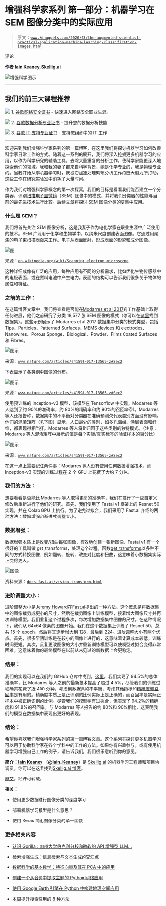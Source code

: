 # 增强科学家系列 第一部分：机器学习在 SEM 图像分类中的实际应用

> 原文：[`www.kdnuggets.com/2020/03/the-augmented-scientist-practical-application-machine-learning-classification-images.html`](https://www.kdnuggets.com/2020/03/the-augmented-scientist-practical-application-machine-learning-classification-images.html)

评论

**作者 [Iain Keaney](https://www.linkedin.com/in/iain-keaney-9a668b47), [Skellig.ai](https://www.skellig.ai/)**

![增强科学图示](img/475e10bf83a0678190e37f8e537318e8.png)

* * *

## 我们的前三大课程推荐

![](img/0244c01ba9267c002ef39d4907e0b8fb.png) 1\. [谷歌网络安全证书](https://www.kdnuggets.com/google-cybersecurity) - 快速进入网络安全职业生涯。

![](img/e225c49c3c91745821c8c0368bf04711.png) 2\. [谷歌数据分析专业证书](https://www.kdnuggets.com/google-data-analytics) - 提升您的数据分析技能

![](img/0244c01ba9267c002ef39d4907e0b8fb.png) 3\. [谷歌 IT 支持专业证书](https://www.kdnuggets.com/google-itsupport) - 支持您组织中的 IT 工作

* * *

欢迎来到我们增强科学家系列的第一篇博客，在这里我们将探讨机器学习如何改善科学家日常工作的方式。随着这一系列的展开，我们将深入挖掘更多机器学习的应用，以作为科学研究的辅助工具，去除大量重复的分析工作，使科学家能更深入地探索他们的领域。我和我的妻子都来自科学背景，她是化学专业的，我是物理专业的。当我开始从事机器学习时，我被它加速处理繁琐分析工作的巨大潜力所打动，这些工作在研究实验室中消耗了大量时间。

作为我们对增强科学家概念的第一次探索，我们的目标是看看我们能否建立一个分类器，识别[扫描电子显微镜](https://en.wikipedia.org/wiki/Scanning_electron_microscope)（SEM）图像中的模式，并将我们分类器的性能与当前的最先进技术进行比较。后续文章将探讨 SEM 图像分类的更集中应用。

### 什么是 SEM？

我们将首先关注 SEM 图像分析，这是我妻子作为电化学家在职业生涯中广泛使用的技术。SEM 广泛用于化学和生物学中，以纳米尺度创建表面图像。它通过用聚焦的电子束扫描表面来工作。电子从表面反射，形成表面的形貌和成分图像。

![图](img/e60e3debf9b711715a308547a15e58aa.png)

来源：[`en.wikipedia.org/wiki/Scanning_electron_microscope`](https://en.wikipedia.org/wiki/Scanning_electron_microscope)

这种详细成像有广泛的应用，每种应用有不同的分析需求，比如优化生物传感器中的电极表面，或在燃料电池中产生电力。表面的结构可以告诉我们很多关于物体的属性和特征。

### 之前的工作：

在这篇博客文章中，我们将查看是否能在[Modarres et al 2017](https://www.nature.com/articles/s41598-017-13565-z#Sec2)的工作基础上取得任何进展，他们之前研究了分类 18,577 张 SEM 图像的模式（你可以在[这里](https://b2share.eudat.eu/records/19cc2afd23e34b92b36a1dfd0113a89f)找到数据集）。这些示例展示了 Modarres et al 2017 数据集中分类的模式类型，包括 Tips、Particles、Patterned Surfaces、MEMS devices 和 electrodes、Nanowires、Porous Sponge、Biological、Powder、Films Coated Surfaces 和 Fibres。

![图示](img/285f799e82ab7ee3482f1e3cfab59984.png)

来源：[`www.nature.com/articles/s41598-017-13565-z#Sec2`](https://www.nature.com/articles/s41598-017-13565-z#Sec2)

下表显示了各类别中图像的分布。

![图示](img/fba5b29ddf02cdb4cd1a3450f3698937.png)

来源：[`www.nature.com/articles/s41598-017-13565-z#Sec2`](https://www.nature.com/articles/s41598-017-13565-z#Sec2)

使用预训练的 Inception-v3 模型，该模型在 Tensorflow 中实现，Modarres 等人达到了约 90%的准确率，约 80%的精确率和约 90%的召回率@1。Modarres 等人还报告称，数据集中的不平衡对分类器在准确预测欠代表类别方面没有影响。他们的混淆矩阵（见下图）显示，人口最少的类别，如多孔海绵、涂层表面和纤维，都表现得相当好。Modarres 等人将此归因于这些类别的独特模式。（注意：Modarres 等人混淆矩阵中展示的值是每个实际/真实标签的验证样本的百分比）

![图示](img/ada5a524eed11450706d76ea8152fb76.png)

来源：[`www.nature.com/articles/s41598-017-13565-z#Sec2`](https://www.nature.com/articles/s41598-017-13565-z#Sec2)

在这一点上需要记住两件事：Modarres 等人没有使用任何数据增强技术，而 Inception-v3 实现的训练过程在 2 个 GPU 上花费了大约 7 分钟。

### 我们的方法：

想要看看是否能比 Modarres 等人取得更高的准确率，我们在进行了一些自定义修改后重新进行了他们的研究。首先，我们使用了 Fastai v1 框架上的 Resnet 50 实现，并在 Colab GPU 上执行。为了避免过拟合，我们采用了 Fast.ai 介绍的两种方法：数据增强和渐进式调整大小。

### 数据增强：

数据增强本质上是改变/扭曲每张图像，有效地创建一张新图像。Fastai v1 有一个很好的工具叫做 get_transforms，处理这个过程。函数[get_transforms](https://docs.fast.ai/vision.transform.html)以多种不同的方式转换图像，例如翻转、旋转、改变对比度和扭曲，这意味着小数据集实际上变得更大。

![图像](img/2d2d112b9a2c478b16cd2b7efcbba602.png)

资料来源：[`docs.fast.ai/vision.transform.html`](https://docs.fast.ai/vision.transform.html)

### 进阶调整大小：

进阶调整大小是[Jeremy Howard](https://twitter.com/jeremyphoward)在[Fast.ai](https://www.fast.ai/)提出的一种方法。这个概念是将数据集中的图像裁剪成更小的尺寸，然后在裁剪图像上训练模型，接着增大图像尺寸并再次训练模型。我们重复这个过程多次，每次增加数据集中图像的尺寸。在这种情况下，我们从 64x64 像素的图像开始。我们在这个数据集上训练了 Resnet 50，总共 15 个 epoch，然后将其逐步增大到 128，最后到 224。进阶调整大小有两个优点。首先，很多早期训练是在较小的图像上进行的，这意味着计算成本较低，训练时间更短。其次，反复更改图像的大小并重新训练模型可以使模型过拟合变得非常困难。这意味着你的最终模型在以前从未见过的新数据上会更稳定。

### 结果：

我们的实现可以在我们的 GitHub 仓库中找到，[这里](https://github.com/skellig-ai/ikeaney.github.io/blob/master/SEM_Classification_ResNet50.ipynb)。我们实现了 94.5%的总体准确率，比 Modarres 等人之前的最新技术提高了超过 4.5%，尽管我们的训练过程确实花费了近 400 分钟。考虑到数据集的不平衡，考虑其他指标如[精确度和召回率](https://developers.google.com/machine-learning/crash-course/classification/precision-and-recall)是有用的。精确度本质上是正识别的比例实际上是正确的，而召回率是实际正样本中被正确识别的比例。尽管我们的模型稍有过拟合，但实现了 94.2%的精确度和 91.8%的召回率。与 Modarres 等人报告的约 80%和 90%相比，这表明我们的模型在数据集中表现出更好的表现。

### 结论：

希望你喜欢我们增强科学家系列的第一篇博客文章。这个系列将探讨更多机器学习可以用于协助科学家在各个学科中的工作的方法。如果你有兴趣参与，或有使用机器学习增强自己工作的例子，请告诉我们，我们很乐意听到你的意见。

**简介：[Iain Keaney](https://www.linkedin.com/in/iain-keaney-9a668b47)** （[**@Iain_Keaney**](https://twitter.com/Iain_Keaney)）是 [Skellig.ai](https://www.skellig.ai/) 的机器学习工程师和项目协调员。你可以在这里找到[Skellig.ai 博客](https://skellig-ai.github.io/)。

[原文](https://skellig-ai.github.io/2020/02/03/The-Augmented-Scientist-Part-1.html)。经许可转载。

**相关：**

+   使用更少数据进行图像分类的深度学习

+   部署机器学习模型是什么意思？

+   使用 Keras 简化图像分类的单一函数

### 更多相关内容

+   [认识 Gorilla：加州大学伯克利分校和微软的 API 增强型 LLM…](https://www.kdnuggets.com/2023/06/meet-gorilla-uc-berkeley-microsoft-apiaugmented-llm-outperforms-gpt4-chatgpt-claude.html)

+   [检索增强生成：信息检索与文本生成的交汇点](https://www.kdnuggets.com/retrieval-augmented-generation-where-information-retrieval-meets-text-generation)

+   [数据科学的基本数学：特征向量及其在 PCA 中的应用](https://www.kdnuggets.com/2022/06/essential-math-data-science-eigenvectors-application-pca.html)

+   [创建一个从音频中提取主题的 Python 网络应用](https://www.kdnuggets.com/2023/01/creating-web-application-extract-topics-audio-python.html)

+   [使用 Google Earth 引擎在 Python 中构建地理空间应用](https://www.kdnuggets.com/2022/03/building-geospatial-application-python-google-earth-engine-greppo.html)

+   [本周提升搜索应用的 8 种方法](https://www.kdnuggets.com/2022/09/corise-8-ways-improve-search-application-week.html)
